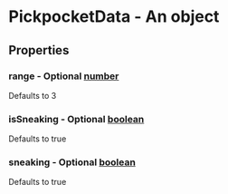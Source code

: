 

# PickpocketData - An object



## Properties



### range - Optional [number](number)



Defaults to 3



### isSneaking - Optional [boolean](boolean)



Defaults to true



### sneaking - Optional [boolean](boolean)



Defaults to true

